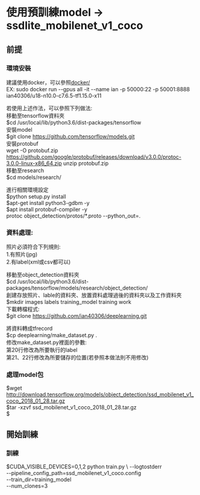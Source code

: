 # 使用預訓練model -> ssdlite_mobilenet_v1_coco
## 前提
### 環境安裝
建議使用docker，可以參照<a href="https://github.com/ian40306/docker">docker/</a>  
EX: sudo docker run --gpus all -it --name ian -p 50000:22 -p 50001:8888 ian40306/u18-n10.0-c7.6.5-tf1.15.0-x11  
  
若使用上述作法，可以參照下列做法:  
移動至tensorflow資料夾  
$cd /usr/local/lib/python3.6/dist-packages/tensorflow  
安裝model  
$git clone https://github.com/tensorflow/models.git  
安裝protobuf  
wget -O protobuf.zip https://github.com/google/protobuf/releases/download/v3.0.0/protoc-3.0.0-linux-x86_64.zip unzip protobuf.zip  
移動至research  
$cd models/research/  
  
進行相關環境設定  
$python setup.py install  
$apt-get install python3-gdbm -y  
$apt install protobuf-compiler -y  
protoc object_detection/protos/*.proto --python_out=.  

### 資料處理:  
照片必須符合下列規則:  
1.有照片(jpg)  
2.有label(xml或csv都可以)  
  
移動至object_detection資料夾  
$cd /usr/local/lib/python3.6/dist-packages/tensorflow/models/research/object_detection/  
創建存放照片、lable的資料夾、放置資料處理過後的資料夾以及工作資料夾
$mkdir images labels training_model training work  
下載轉檔程式:  
$git clone https://github.com/ian40306/deeplearning.git  
  
將資料轉成tfrecord  
$cp deeplearning/make_dataset.py .  
修改make_dataset.py裡面的參數:  
第20行修改為所要執行的label  
第21、22行修改為所要儲存的位置(若參照本做法則不用修改)  
### 處理model包
$wget http://download.tensorflow.org/models/object_detection/ssd_mobilenet_v1_coco_2018_01_28.tar.gz  
$tar -xzvf ssd_mobilenet_v1_coco_2018_01_28.tar.gz  
$  
## 開始訓練
### 訓練
$CUDA_VISIBLE_DEVICES=0,1,2 python train.py \\
  --logtostderr \
  --pipeline_config_path=ssd_mobilenet_v1_coco.config \
  --train_dir=training_model \
  --num_clones=3
